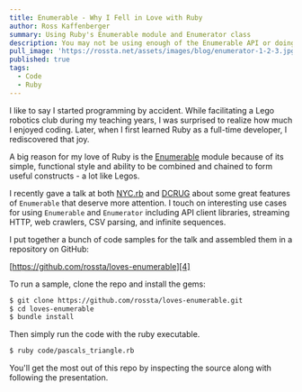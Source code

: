 ```yaml
---
title: Enumerable - Why I Fell in Love with Ruby
author: Ross Kaffenberger
summary: Using Ruby's Enumerable module and Enumerator class
description: You may not be using enough of the Enumerable API or doing enough with Enumerator.
pull_image: 'https://rossta.net/assets/images/blog/enumerator-1-2-3.jpg'
published: true
tags:
  - Code
  - Ruby
---
```


I like to say I started programming by accident. While facilitating a Lego robotics club during my teaching years, I was surprised to realize how much I enjoyed coding. Later, when I first learned Ruby as a full-time developer, I rediscovered that joy.

A big reason for my love of Ruby is the [Enumerable][1] module because of its simple, functional style and ability to be combined and chained to form useful constructs - a lot like Legos.

I recently gave a talk at both [NYC.rb][2] and [DCRUG][3] about some great features of `Enumerable` that deserve more attention. I touch on interesting use cases for using `Enumerable` and `Enumerator` including API client libraries, streaming HTTP, web crawlers, CSV parsing, and infinite sequences.

<script async class="speakerdeck-embed" data-id="df623bc08aa642328c303a619c92fab0" data-ratio="1.55386949924127" src="//speakerdeck.com/assets/embed.js"></script>

I put together a bunch of code samples for the talk and assembled them in a repository on GitHub:

[https://github.com/rossta/loves-enumerable][4]

To run a sample, clone the repo and install the gems:

```bash
$ git clone https://github.com/rossta/loves-enumerable.git
$ cd loves-enumerable
$ bundle install
```

Then simply run the code with the ruby executable.

```bash
$ ruby code/pascals_triangle.rb
```

You'll get the most out of this repo by inspecting the source along with following the presentation.

[1]:	http://ruby-doc.org/core-2.2.3/Enumerable.html
[2]:	http://www.meetup.com/NYC-rb/events/223864932/ "NYC.rb"
[3]:	http://www.meetup.com/dcruby/events/225338026/ "DC Ruby User's Group"
[4]:	https://github.com/rossta/loves-enumerable
